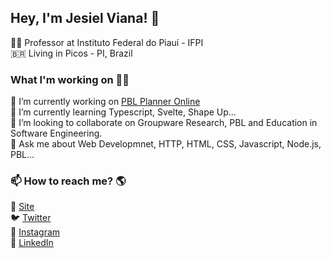 ## Hey, I'm Jesiel Viana! 👋

🧑‍🏫  Professor at Instituto Federal do Piauí - IFPI <br>
🇧🇷  Living in Picos - PI, Brazil

### What I'm working on 👨‍💻
🔭  I’m currently working on [PBL Planner Online](https://pblplanner.online) <br>
🌱  I’m currently learning Typescript, Svelte, Shape Up... <br>
👯  I’m looking to collaborate on Groupware Research, PBL and Education in Software Engineering. <br>
💬  Ask me about Web Developmnet, HTTP, HTML, CSS, Javascript, Node.js, PBL... <br>

### 📫 How to reach me? 🌎

🚀 [Site](https://jesielviana.github.io) <br>
🐦 [Twitter](https://twitter.com/jesielviana) <br>
📸 [Instagram](https://instagram.com/jesielviana) <br>
💼 [LinkedIn](https://www.linkedin.com/in/jesielviana) <br>
